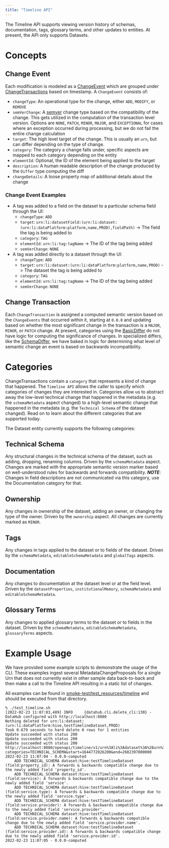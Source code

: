 ```yaml
---
title: "Timeline API"
---
```


The Timeline API supports viewing version history of schemas, documentation, tags, glossary terms, and other updates
to entities. At present, the API only supports Datasets. 

# Concepts

## Change Event
Each modification is modeled as a 
[ChangeEvent](../../metadata-io/src/main/java/com/linkedin/metadata/timeline/data/ChangeEvent.java)
which are grouped under [ChangeTransactions](../../metadata-io/src/main/java/com/linkedin/metadata/timeline/data/ChangeTransaction.java) 
based on timestamp. A `ChangeEvent` consists of:

- `changeType`: An operational type for the change, either `ADD`, `MODIFY`, or `REMOVE`
- `semVerChange`: A [semver](https://semver.org/) change type based on the compatibility of the change. This gets utilized in the computation of the transaction level version. Options are `NONE`, `PATCH`, `MINOR`, `MAJOR`, and `EXCEPTIONAL` for cases where an exception occurred during processing, but we do not fail the entire change calculation
- `target`: The high level target of the change. This is usually an `urn`, but can differ depending on the type of change.
- `category`: The category a change falls under, specific aspects are mapped to each category depending on the entity
- `elementId`: Optional, the ID of the element being applied to the target
- `description`: A human readable description of the change produced by the `Differ` type computing the diff
- `changeDetails`: A loose property map of additional details about the change

### Change Event Examples
- A tag was added to a field on the dataset to a particular schema field through the UI: 
  - `changeType`: `ADD`
  - `target`: `urn:li:datasetField:(urn:li:dataset:(urn:li:dataPlatform:platform,name,PROD),fieldPath)` -> The field the tag is being added to
  - `category`: `TAG` 
  - `elementId`: `urn:li:tag:tagName` -> The ID of the tag being added
  - `semVerChange`: `NONE`
- A tag was added directly to a dataset through the UI:
  - `changeType`: `ADD`
  - `target`: `urn:li:dataset:(urn:li:dataPlatform:platform,name,PROD)` -> The dataset the tag is being added to
  - `category`: `TAG`
  - `elementId`: `urn:li:tag:tagName` -> The ID of the tag being added
  - `semVerChange`: `NONE`

## Change Transaction
Each `ChangeTransaction` is assigned a computed semantic version based on the `ChangeEvents` that occurred within it,
starting at `0.0.0` and updating based on whether the most significant change in the transaction is a `MAJOR`, `MINOR`, or 
`PATCH` change. At present, categories using the [BasicDiffer](../../metadata-io/src/main/java/com/linkedin/metadata/timeline/ebean/BasicDiffer.java)
do not have logic for computing the significance of changes. In specialized differs, like the [SchemaDiffer](../../metadata-io/src/main/java/com/linkedin/metadata/timeline/ebean/SchemaDiffer.java), we have baked in logic for determining what level of semantic change an event is based on backwards incompatibility.

# Categories
ChangeTransactions contain a `category` that represents a kind of change that happened. The `Timeline API` allows the caller to specify which categories of changes they are interested in. Categories allow us to abstract away the low-level technical change that happened in the metadata (e.g. the `schemaMetadata` aspect changed) to a high-level semantic change that happened in the metadata (e.g. the `Technical Schema` of the dataset changed). Read on to learn about the different categories that are supported today.

The Dataset entity currently supports the following categories:

## Technical Schema

Any structural changes in the technical schema of the dataset, such as adding, dropping, renaming columns. Driven by the `schemaMetadata` aspect. Changes are marked with the appropriate semantic version marker based on well-understood rules for backwards and forwards compatibility.
**_NOTE_**: Changes in field descriptions are not communicated via this category, use the Documentation category for that.

## Ownership

Any changes in ownership of the dataset, adding an owner, or changing the type of the owner. Driven by the `ownership` aspect. 
All changes are currently marked as `MINOR`.

## Tags

Any changes in tags applied to the dataset or to fields of the dataset. Driven by the `schemaMetadata`, `editableSchemaMetadata` and `globalTags` aspects.

## Documentation

Any changes to documentation at the dataset level or at the field level. Driven by the `datasetProperties`, `institutionalMemory`, `schemaMetadata` and `editableSchemaMetadata`.

## Glossary Terms

Any changes to applied glossary terms to the dataset or to fields in the dataset. Driven by the `schemaMetadata`, `editableSchemaMetadata`, `glossaryTerms` aspects.

# Example Usage

We have provided some example scripts to demonstrate the usage of the CLI. These examples ingest several MetadataChangeProposals
for a single Urn that does not currently exist in other sample data back-to-back and then make a call to the Timeline API resulting in a static list of changes.

All examples can be found in [smoke-test/test_resources/timeline](../../smoke-test/test_resources/timeline) and should be executed from that directory.

```commandline
% ./test_timeline.sh
[2022-02-23 11:07:03,489] INFO     {datahub.cli.delete_cli:130} - DataHub configured with http://localhost:8080
Nothing deleted for urn:li:dataset:(urn:li:dataPlatform:hive,testTimelineDataset,PROD)
Took 0.679 seconds to hard delete 0 rows for 1 entities
Update succeeded with status 200
Update succeeded with status 200
Update succeeded with status 200
http://localhost:8080/openapi/timeline/v1/urn%3Ali%3Adataset%3A%28urn%3Ali%3AdataPlatform%3Ahive%2CtestTimelineDataset%2CPROD%29?categories=TECHNICAL_SCHEMA&start=1644772026200&end=2682397800000
2022-02-23 11:07:04 - 0.0.0-computed
	ADD TECHNICAL_SCHEMA dataset:hive:testTimelineDataset (field:property_id): A forwards & backwards compatible change due to the newly added field 'property_id'.
	ADD TECHNICAL_SCHEMA dataset:hive:testTimelineDataset (field:service): A forwards & backwards compatible change due to the newly added field 'service'.
	ADD TECHNICAL_SCHEMA dataset:hive:testTimelineDataset (field:service.type): A forwards & backwards compatible change due to the newly added field 'service.type'.
	ADD TECHNICAL_SCHEMA dataset:hive:testTimelineDataset (field:service.provider): A forwards & backwards compatible change due to the newly added field 'service.provider'.
	ADD TECHNICAL_SCHEMA dataset:hive:testTimelineDataset (field:service.provider.name): A forwards & backwards compatible change due to the newly added field 'service.provider.name'.
	ADD TECHNICAL_SCHEMA dataset:hive:testTimelineDataset (field:service.provider.id): A forwards & backwards compatible change due to the newly added field 'service.provider.id'.
2022-02-23 11:07:05 - 0.0.0-computed
```
